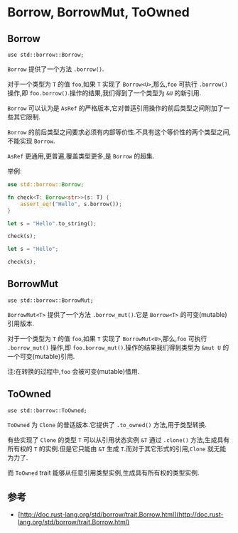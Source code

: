 # Borrow, BorrowMut, ToOwned

## Borrow<T>

`use std::borrow::Borrow;`

`Borrow` 提供了一个方法 `.borrow()`.

对于一个类型为 `T` 的值 `foo`,如果 `T` 实现了 `Borrow<U>`,那么,`foo` 可执行 `.borrow()` 操作,即 `foo.borrow()`.操作的结果,我们得到了一个类型为 `&U` 的新引用.

`Borrow` 可以认为是 `AsRef` 的严格版本,它对普适引用操作的前后类型之间附加了一些其它限制.

`Borrow` 的前后类型之间要求必须有内部等价性.不具有这个等价性的两个类型之间,不能实现 `Borrow`.

`AsRef` 更通用,更普遍,覆盖类型更多,是 `Borrow` 的超集.

举例:
```rust
use std::borrow::Borrow;

fn check<T: Borrow<str>>(s: T) {
    assert_eq!("Hello", s.borrow());
}

let s = "Hello".to_string();

check(s);

let s = "Hello";

check(s);
```

## BorrowMut<T>

`use std::borrow::BorrowMut;`

`BorrowMut<T>` 提供了一个方法 `.borrow_mut()`.它是 `Borrow<T>` 的可变(mutable)引用版本.

对于一个类型为 `T` 的值 `foo`,如果 `T` 实现了 `BorrowMut<U>`,那么,`foo` 可执行 `.borrow_mut()` 操作,即 `foo.borrow_mut()`.操作的结果我们得到类型为 `&mut U` 的一个可变(mutable)引用.

注:在转换的过程中,`foo` 会被可变(mutable)借用.

## ToOwned

`use std::borrow::ToOwned;`

`ToOwned` 为 `Clone` 的普适版本.它提供了 `.to_owned()` 方法,用于类型转换.

有些实现了 `Clone` 的类型 `T` 可以从引用状态实例 `&T` 通过 `.clone()` 方法,生成具有所有权的 `T` 的实例.但是它只能由 `&T` 生成 `T`.而对于其它形式的引用,`Clone` 就无能为力了.

而 `ToOwned` trait 能够从任意引用类型实例,生成具有所有权的类型实例.

## 参考

- [http://doc.rust-lang.org/std/borrow/trait.Borrow.html](http://doc.rust-lang.org/std/borrow/trait.Borrow.html)
